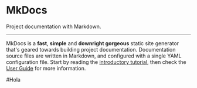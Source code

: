 # MkDocs

Project documentation with&nbsp;Markdown.

---

MkDocs is a **fast**, **simple** and **downright gorgeous** static site
generator that's geared towards building project documentation. Documentation
source files are written in Markdown, and configured with a single YAML
configuration file. Start by reading the [introductory tutorial], then check the
[User Guide] for more information.

[introductory tutorial]: getting-started.md
[User Guide]: user-guide/README.md


#Hola
